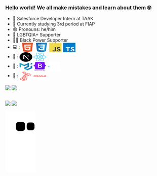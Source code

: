 ### Hello world! We all make mistakes and learn about them 🤓

- 🔭 Salesforce Developer Intern at TAAK
- 🌱 Currently studying 3rd period at FIAP
- 😄 Pronouns: he/him
- 🌈 LGBTQIA+ Supporter
- ✊🏿 Black Power Supporter
- 💻 : <img align="center" alt="CSS3" height="30" width="40" src="https://raw.githubusercontent.com/devicons/devicon/master/icons/html5/html5-original.svg" style="max-width:100%;"> <img align="center" alt="HTML5" height="30" width="40" src="https://raw.githubusercontent.com/devicons/devicon/master/icons/css3/css3-original.svg" style="max-width:100%;"> <img align="center" alt="JavaScript" height="30" width="40" src="https://raw.githubusercontent.com/devicons/devicon/master/icons/javascript/javascript-original.svg" style="max-width:100%;"> <img align="center" alt="TypeScript" height="30" width="40" src="https://raw.githubusercontent.com/devicons/devicon/master/icons/typescript/typescript-original.svg" style="max-width:100%;">
- 🔨 : <img align="center" alt="Next" height="30" width="40" src="https://raw.githubusercontent.com/devicons/devicon/master/icons/nextjs/nextjs-original.svg" style="max-width:100%;"> <img align="center" alt="React" height="30" width="40" src="https://raw.githubusercontent.com/devicons/devicon/master/icons/react/react-original.svg" style="max-width:100%;"> 
- 🎨 : <img align="center" alt="Next" height="30" width="40" src="https://raw.githubusercontent.com/devicons/devicon/master/icons/materialui/materialui-original.svg" style="max-width:100%;"> <img align="center" alt="Next" height="30" width="40" src="https://raw.githubusercontent.com/devicons/devicon/master/icons/bootstrap/bootstrap-original-wordmark.svg" style="max-width:100%;"> <img align="center" alt="Next" height="30" width="40" src="https://raw.githubusercontent.com/devicons/devicon/master/icons/tailwindcss/tailwindcss-original-wordmark.svg" style="max-width:100%;">
- 💾 : <img align="center" alt="SQLServer" height="30" width="40" src="https://raw.githubusercontent.com/devicons/devicon/master/icons/microsoftsqlserver/microsoftsqlserver-plain.svg" style="max-width:100%;"> <img align="center" alt="Oracle" height="30" width="40" src="https://raw.githubusercontent.com/devicons/devicon/master/icons/oracle/oracle-original.svg" style="max-width:100%;">

<div>
  <img height="180em" src="https://github-readme-stats.vercel.app/api?username=LAmatteoni&show_icons=true&theme=dracula&include_all_commits=true&count_private=true"/>
  <img height="180em" src="https://github-readme-stats.vercel.app/api/top-langs/?username=LAmatteoni&layout=compact&langs_count=7&theme=dracula"/>
</div>

##

<div>
  <a href = "mailto:lam.245@hotmail.com"><img src="https://img.shields.io/badge/-Mail-%23333?style=for-the-badge&logo=gmail&logoColor=white" target="_blank"></a>
  <a href="https://www.linkedin.com/in/lucca-matteoni/" target="_blank"><img src="https://img.shields.io/badge/-LinkedIn-%230077B5?style=for-the-badge&logo=linkedin&logoColor=white" target="_blank"></a> 
</div>

  ![Snake animation](https://github.com/LAmatteoni/LAmatteoni/blob/output/github-contribution-grid-snake.svg)
